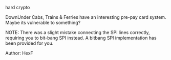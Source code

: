 hard crypto

DownUnder Cabs, Trains & Ferries have an interesting pre-pay card system. Maybe its vulnerable to something?

NOTE: There was a slight mistake connecting the SPI lines correctly, requiring you to bit-bang SPI instead. A bitbang SPI implementation has been provided for you.

Author: HexF
